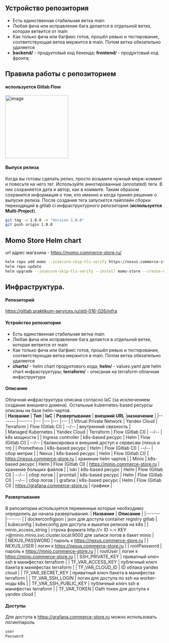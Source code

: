 ## Устройство репозитория 
* Есть единственная стабильная ветка main
* Любая фича или исправление бага делается в отдельной ветке, которая ветвится от main
* Как только фича или багфикс готов, прошёл ревью и тестирование, соответствующая ветка мержится в main. Потом ветка обязательно удаляется
* **backend/** - продуктовый код бекенда; **frontend/** - продуктовый код фронта; 


## Правила работы с репозиторием
#### используется Gitlab Flow
<img width="200" alt="image" src="http://er.jinr.ru/git/help/workflow/release_branches.png">

#### Выпуск релиза
Когда вы готовы сделать релиз, просто возьмите нужный мерж-коммит и повесьте на него тег. Используйте аннотированные (annotated) теги. В них сохраняется дата и автор, как в коммите. Таким образом сохранится информация о том, кто именно и когда принял решение о выпуске релиза. После создания тега запускется пайплайн сборки переходящий в gitlab ci инфраструктурного репозитория (**используется Multi-Project**). 

```bash
git tag -a 1.0.0 -m "Version 1.0.0"
git push origin 1.0.0
```

## Momo Store Helm chart
url адрес магазина - https://momo.commerce-store.ru/

```bash
helm repo add momo --insecure-skip-tls-verify https://nexus.commerce-store.ru/repository/momo-store/
helm repo update
helm upgrade --insecure-skip-tls-verify --install momo-store --create-namespace -n momo-store momo/momo-store --set frontend.dockerconfigjson=<dockerconfigjson> --set backend.dockerconfigjson=<dockerconfigjson> --set frontend.tag=<latest> --set backend.tag=<latest> --atomic --timeout 15m
```
## Инфраструктура.
#### Репозиторий
https://gitlab.praktikum-services.ru/std-016-026/infra 
#### Устройство репозитория
* Есть единственная стабильная ветка main
* Любая фича или исправление бага делается в отдельной ветке, которая ветвится от main
* Как только фича или багфикс готов, прошёл ревью и тестирование, соответствующая ветка мержится в main. Потом ветка обязательно удаляется
* **charts/** - helm chart продуктового кода; **helm/** - values.yaml для helm chart инфраструктуры; **terraform/** - описаная на terraform облачная инфаструктура 

#### Описание
Облачная инфраструктура описана согласно IaC  (за исключением создание внешнего домена). Остальные kubernetes-based ресурсы описаны на базе helm-чартов.  
| **Название** 	| **Тип** 	|  **IaC** 	|   **Развертывание** 	|  **внешний URL** 	|**назначение** 	|
|-------	|-------	|---	|---	|---	|---	|
| Vitrual Private Network     	|   Yandex Cloud    	|   Terraform	|   Flow (Gitlab CI)	|   --/--	|   внутренний связность 	| 	
|      Managed Kubernetes  	|   Yandex Cloud     	|  Terraform 	|   Flow (Gitlab CI)	|   --/--	|  	k8s мощности 	|
|    Ingress controller   	|     k8s-based ресурс  	|   Helm	|   Flow (Gitlab CI)	|   --/--	|  	балансировка и внешний доступ к сервисам (nexus и тп) 	|
|      Prometheus 	|     k8s-based ресурс  	|   Helm	|   Flow (Gitlab CI)	|   	  --/--	| 	сбор метрик 	|
|       Nexus	|      k8s-based ресурс 	|   Helm	|   Flow (Gitlab CI)	|   	 https://nexus.commerce-store.ru	| хранение helm чартов 	|
|     Minio  	|    k8s-based ресурс   	|   Helm	|   Flow (Gitlab CI)	|    https://minio.commerce-store.ru 	| 	хранение больших файлов 	|
|      loki 	|     k8s-based ресурс  	|   Helm	|   Flow (Gitlab CI)	|   --/--	| 		сбор логов 	|
|       promtail	|   k8s-based ресурс    	|   Helm	|   Flow (Gitlab CI)	|   --/--	| 	сбор логов 	|
|      grafana 	|     k8s-based ресурс  	|   Helm	|   Flow (Gitlab CI)	|     https://grafana.commerce-store.ru	| графики	|	
#### Развертывание
В репозитории используется переменные которые необходимо определить до начала развертывания.
| **Название** 	| **Описание** 	|
|-------	|-------	|
| dockerconfigjson     	|  json для доступа container registry gitlab 	| 	
|     kubeconfig  	| kubeconfig для доступа и выкатки релизов на k8s	|
|    minio_access_string   	| строка формата http://< ID >:< КEY >@minio.minio.svc.cluster.local:9000  для записи логов в бакет minio	|  
|      NEXUS_PASSWORD 	|   пароль к https://nexus.commerce-store.ru	|
|       NEXUS_USER	|    логин к https://nexus.commerce-store.ru 	|
|     rootPassword  	|   пароль к https://minio.commerce-store.ru	|
|      rootUser 	|   логин к https://minio.commerce-store.ru	|
|       SSH_PRIVATE_KEY	|  приватный ключ ssh в манифестах terraform	|
|      TF_VAR_ACCESS_KEY 	|   публичный ключ бакета в манифестах terraform	|
|      TF_VAR_CLOUD_ID	|   ID облака yandex cloud	|
|      TF_VAR_SECRET_KEY 	|    приватный ключ бакета в манифестах terraform	|
|      TF_VAR_SSH_LOGIN 	|   логин для доступа по ssh на worker-ноды k8s	|
|      TF_VAR_SSH_PUBLIC_KEY 	|   публичный ключ ssh в манифестах terraform	|
|      TF_VAR_TOKEN 	|   Oath токен для доступа к yandex cloud	|

#### Доступы
Для доступа в https://grafana.commerce-store.ru можно использовать логин/пароль

```bash
user
Password
```
